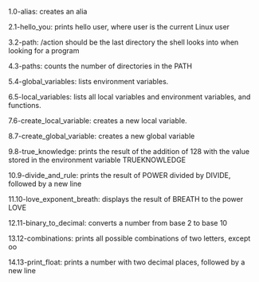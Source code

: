1.0-alias: creates an alia

2.1-hello_you: prints hello user, where user is the current Linux user

3.2-path: /action should be the last directory the shell looks into when looking for a program

4.3-paths: counts the number of directories in the PATH

5.4-global_variables: lists environment variables.

6.5-local_variables: lists all local variables and environment variables, and functions.

7.6-create_local_variable: creates a new local variable.

8.7-create_global_variable: creates a new global variable

9.8-true_knowledge: prints the result of the addition of 128 with the value stored in the environment variable TRUEKNOWLEDGE

10.9-divide_and_rule: prints the result of POWER divided by DIVIDE, followed by a new line

11.10-love_exponent_breath: displays the result of BREATH to the power LOVE

12.11-binary_to_decimal: converts a number from base 2 to base 10

13.12-combinations: prints all possible combinations of two letters, except oo

14.13-print_float: prints a number with two decimal places, followed by a new line
